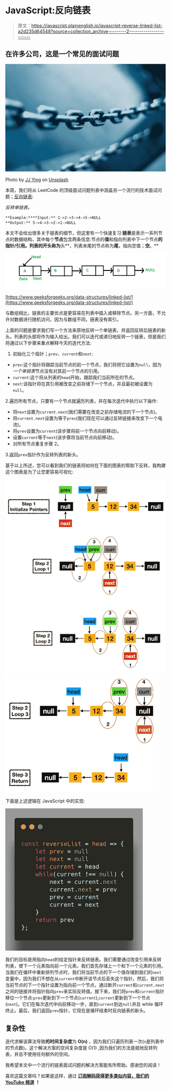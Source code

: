 # JavaScript:反向链表

> 原文：<https://javascript.plainenglish.io/javascript-reverse-linked-list-a2d235d64548?source=collection_archive---------2----------------------->

## 在许多公司，这是一个常见的面试问题

![](img/582077a65221e04be047282fa516f15b.png)

Photo by [JJ Ying](https://unsplash.com/@jjying?utm_source=unsplash&utm_medium=referral&utm_content=creditCopyText) on [Unsplash](https://unsplash.com/?utm_source=unsplash&utm_medium=referral&utm_content=creditCopyText)

本周，我们将从 LeetCode 的顶级面试问题列表中涵盖另一个流行的技术面试问题；[反向链表](https://leetcode.com/problems/reverse-linked-list/):

*反转单链表。*

```
**Example:****Input:** 1->2->3->4->5->NULL
**Output:** 5->4->3->2->1->NULL
```

本文不会给出很多关于链表的细节，但这里有一个快速复习:**链表**是表示一系列节点的数据结构，其中每个**节点**包含两条信息:节点的**值**和指向列表中下一个节点**的指针/引用。列表的开头称为**头**，列表末尾的节点称为**尾**，指向空值；**空**。**

![](img/49771c0d63f2e5f0dda6f8f88edd284c.png)

[https://www.geeksforgeeks.org/data-structures/linked-list/](https://www.geeksforgeeks.org/data-structures/linked-list/)

与数组相比，链表的主要优点是更容易在列表中插入或移除节点。另一方面，不允许对数据进行随机访问，因为与数组不同，链表没有索引。

上面的问题是要求我们写一个方法来原地反转一个单链表，并返回反转后链表的新头。列表的头部将作为输入给出。我们可以迭代或递归地反转一个链表，但是我们将通过以下步骤来重点解释今天的迭代方法:

1.  初始化三个指针；`prev`、`current`和`next`:

*   `prev`:这个指针将跟踪当前节点的前一个节点，我们将把它设置为`null`，因为*一个单链表*节点没有对其前一个节点的引用。
*   `current`:这个将从列表的`head`开始，跟踪我们当前所在的节点。
*   `next`:该指针将在其引用被改变之前存储下一个节点，并且最初被设置为`null`。

2.遍历所有节点，只要有一个节点就遍历列表，并在每次迭代中执行以下操作:

*   将`next`设置为`current.next`(我们需要在改变之前存储电流的下一个节点)。
*   将`current.next`设置为等于`prev`(我们现在可以通过反转链接来改变下一个电流)。
*   将`prev`设置为`current`(该步骤将前一个节点向前移动)。
*   设置`current`等于`next`(该步骤将当前节点向前移动)。
*   对所有节点重复步骤 2。

3.返回`prev`指针作为反转列表的新头。

基于以上所述，您可以看到我们的链表将如何在下面的图表的帮助下反转，我构建这个图表是为了让您更容易可视化:

![](img/514263aa17ba7be5744c8051c9f937d2.png)![](img/dd2838e73b4987b621f606e994d8257e.png)

下面是上述逻辑在 JavaScript 中的实现:

![](img/c683a3e4dcaf2e76200780c168dcf16c.png)

我们的目标是用指向`head`的给定指针来反转链表。我们需要通过改变引用来反转列表，使下一个元素指向前一个元素。我们首先存储上一个和下一个元素的引用。当我们在循环中重新排列节点时，我们将当前节点的下一个值存储到我们的`next`变量中，因为我们不想在从`current`中断开该节点后丢失这个指针。然后，我们将当前节点的下一个指针设置为指向前一个节点，通过断开`current`和`current.next`之间的链接并将指针指向`prev`来实际反转值。接下来，我们将`prev`和`current`指针移位一个节点:`prev`更新到下一个节点(`current`),`current`更新到下一个节点(`next`)。它们在每次迭代中向前移动一步，直到`current`到达`null`并且 while 循环终止。最后，我们返回`prev`指针，它现在是循环结束时反向链表的新头。

## 复杂性

迭代求解该算法导致**的时间复杂度**为 **O(n)** ，因为我们只遍历列表一次(`n`是列表中的节点数)。这个解决方案的空间复杂度是 O(1) ,因为我们的方法是就地反转列表，并且不使用任何额外的空间。

我希望本文中一个流行的链表面试问题的解决方案能有所帮助。感谢您的阅读！

喜欢这篇文章吗？如果是这样，通过 [**订阅解码获得更多类似内容，我们的 YouTube 频道**](https://www.youtube.com/channel/UCtipWUghju290NWcn8jhyAw) **！**